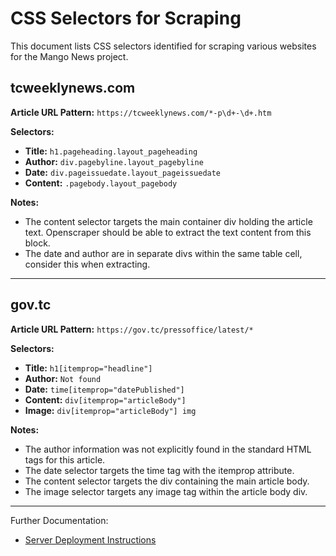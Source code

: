 # CSS Selectors for Scraping

This document lists CSS selectors identified for scraping various websites for the Mango News project.

## tcweeklynews.com

**Article URL Pattern:** `https://tcweeklynews.com/*-p\d+-\d+.htm`

**Selectors:**

*   **Title:** `h1.pageheading.layout_pageheading`
*   **Author:** `div.pagebyline.layout_pagebyline`
*   **Date:** `div.pageissuedate.layout_pageissuedate`
*   **Content:** `.pagebody.layout_pagebody`

**Notes:**
- The content selector targets the main container div holding the article text. Openscraper should be able to extract the text content from this block.
- The date and author are in separate divs within the same table cell, consider this when extracting.

---


## gov.tc

**Article URL Pattern:** `https://gov.tc/pressoffice/latest/*`

**Selectors:**

*   **Title:** `h1[itemprop="headline"]`
*   **Author:** `Not found`
*   **Date:** `time[itemprop="datePublished"]`
*   **Content:** `div[itemprop="articleBody"]`
*   **Image:** `div[itemprop="articleBody"] img`

**Notes:**
- The author information was not explicitly found in the standard HTML tags for this article.
- The date selector targets the time tag with the itemprop attribute.
- The content selector targets the div containing the main article body.
- The image selector targets any image tag within the article body div.

---

Further Documentation:
* [Server Deployment Instructions](../deployment.md)

